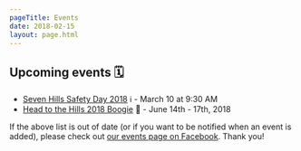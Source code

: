 ```yaml
---
pageTitle: Events
date: 2018-02-15
layout: page.html
---
```


## Upcoming events 🗓

 * [Seven Hills Safety Day 2018](https://www.facebook.com/events/190896751662815/) ℹ️ - March 10 at 9:30 AM
 * [Head to the Hills 2018 Boogie](../posts/head-to-the-hills-2018) 🎪 - June 14th - 17th, 2018


If the above list is out of date (or if you want to be notified when an event is added), please check out [our events page on Facebook](https://www.facebook.com/pg/Seven.Hills.Skydivers/events/?ref=page_internal). Thank you! 